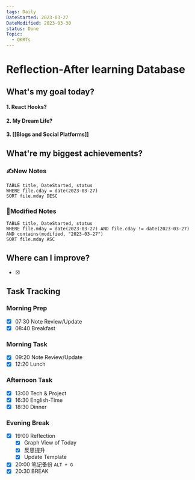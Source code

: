 ```yaml
---
tags: Daily
DateStarted: 2023-03-27
DateModified: 2023-03-30
status: Done
Topic:
  - OKRTs
---
```


# Reflection-After learning Database

## What's my goal today?

#### 1. React Hooks?

#### 2. My Dream Life?

#### 3. [[Blogs and Social Platforms]]

## What're my biggest achievements?

### ✍️New Notes

```dataview
TABLE title, DateStarted, status
WHERE file.cday = date(2023-03-27)
SORT file.mday DESC
```

### 📝Modified Notes

```dataview
TABLE title, DateStarted, status
WHERE file.mday = date(2023-03-27) AND file.cday != date(2023-03-27) AND contains(modified, "2023-03-27")
SORT file.mday ASC
```

## Where can I improve?

- [x]

## Task Tracking

### Morning Prep

- [x] 07:30 Note Review/Update
- [x] 08:40 Breakfast

### Morning Task

- [x] 09:20 Note Review/Update
- [x] 12:20 Lunch

### Afternoon Task

- [x] 13:00 Tech & Project
- [x] 16:30 English-Time
- [x] 18:30 Dinner

### Evening Break

- [x] 19:00 Reflection
  - [x] Graph View of Today
  - [x] 反思提升
  - [x] Update Template
- [x] 20:00 笔记备份 `ALT + G`
- [x] 20:30 BREAK
